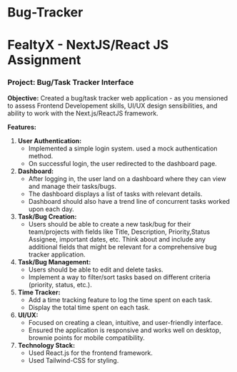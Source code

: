 # Bug-Tracker
# FealtyX - NextJS/React JS Assignment

### **Project: Bug/Task Tracker Interface**

**Objective:** Created a bug/task tracker web application - as you mensioned to assess Frontend Developement skills, UI/UX design sensibilities, and ability to work with the Next.js/ReactJS framework.

**Features:**

1. **User Authentication:**
    - Implemented a simple login system. used a mock authentication method.
    - On successful login, the user redirected to the dashboard page.
2. **Dashboard:**
    - After logging in, the user land on a dashboard where they can view and manage their tasks/bugs.
    - The dashboard displays a list of tasks with relevant details.
    - Dashboard should also have a trend line of concurrent tasks worked upon each day.
3. **Task/Bug Creation:**
    - Users should be able to create a new task/bug for their team/projects with fields like Title, Description, Priority,Status Assignee, important dates, etc. Think about and include any additional fields that might be relevant for a comprehensive bug tracker application.
4. **Task/Bug Management:**
    - Users should be able to edit and delete tasks.
    - Implement a way to filter/sort tasks based on different criteria (priority, status, etc.).
5. **Time Tracker:**
    - Add a time tracking feature to log the time spent on each task.
    - Display the total time spent on each task.
6. **UI/UX:**
    - Focused on creating a clean, intuitive, and user-friendly interface.
    - Ensured the application is responsive and works well on desktop, brownie points for mobile compatibility.
7. **Technology Stack:**
    - Used React.js for the frontend framework.
    - Used Tailwind-CSS for styling.


